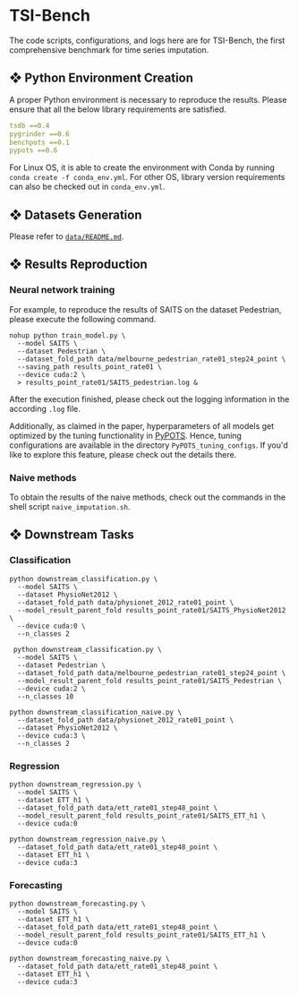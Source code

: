 # TSI-Bench 
The code scripts, configurations, and logs here are for TSI-Bench, 
the first comprehensive benchmark for time series imputation.

## ❖ Python Environment Creation
A proper Python environment is necessary to reproduce the results. 
Please ensure that all the below library requirements are satisfied.

```yaml
tsdb ==0.4
pygrinder ==0.6
benchpots ==0.1
pypots ==0.6
```

For Linux OS, it is able to create the environment with Conda by running `conda create -f conda_env.yml`.
For other OS, library version requirements can also be checked out in `conda_env.yml`.


## ❖ Datasets Generation
Please refer to [`data/README.md`](data/README.md).


## ❖ Results Reproduction
### Neural network training 
For example, to reproduce the results of SAITS on the dataset Pedestrian, please execute the following command.

```shell
nohup python train_model.py \
  --model SAITS \
  --dataset Pedestrian \
  --dataset_fold_path data/melbourne_pedestrian_rate01_step24_point \
  --saving_path results_point_rate01 \
  --device cuda:2 \
  > results_point_rate01/SAITS_pedestrian.log &
```

After the execution finished, please check out the logging information in the according `.log` file.

Additionally, as claimed in the paper, hyperparameters of all models get optimized by the tuning functionality in 
[PyPOTS](https://github.com/WenjieDu/PyPOTS). Hence, tuning configurations are available in the directory `PyPOTS_tuning_configs`.
If you'd like to explore this feature, please check out the details there.

### Naive methods
To obtain the results of the naive methods, check out the commands in the shell script `naive_imputation.sh`.


## ❖ Downstream Tasks


### Classification

```shell
python downstream_classification.py \
  --model SAITS \
  --dataset PhysioNet2012 \
  --dataset_fold_path data/physionet_2012_rate01_point \
  --model_result_parent_fold results_point_rate01/SAITS_PhysioNet2012 \
  --device cuda:0 \
  --n_classes 2
  
 python downstream_classification.py \
  --model SAITS \
  --dataset Pedestrian \
  --dataset_fold_path data/melbourne_pedestrian_rate01_step24_point \
  --model_result_parent_fold results_point_rate01/SAITS_Pedestrian \
  --device cuda:2 \
  --n_classes 10
  
python downstream_classification_naive.py \
  --dataset_fold_path data/physionet_2012_rate01_point \
  --dataset PhysioNet2012 \
  --device cuda:3 \
  --n_classes 2
```

### Regression

```shell 
python downstream_regression.py \
  --model SAITS \
  --dataset ETT_h1 \
  --dataset_fold_path data/ett_rate01_step48_point \
  --model_result_parent_fold results_point_rate01/SAITS_ETT_h1 \
  --device cuda:0

python downstream_regression_naive.py \
  --dataset_fold_path data/ett_rate01_step48_point \
  --dataset ETT_h1 \
  --device cuda:3
```


### Forecasting

```shell
python downstream_forecasting.py \
  --model SAITS \
  --dataset ETT_h1 \
  --dataset_fold_path data/ett_rate01_step48_point \
  --model_result_parent_fold results_point_rate01/SAITS_ETT_h1 \
  --device cuda:0

python downstream_forecasting_naive.py \
  --dataset_fold_path data/ett_rate01_step48_point \
  --dataset ETT_h1 \
  --device cuda:3
```